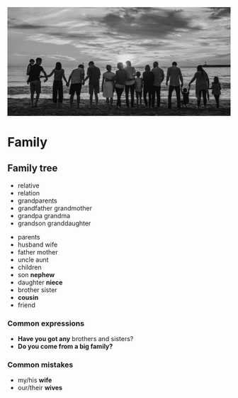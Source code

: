 
![Family](https://raw.githubusercontent.com/llp103ping/images/master/001_Family.jpg)


# Family

## Family tree
+ relative
+ relation
+ grandparents
+ grandfather grandmother
+ grandpa grandma
+ grandson granddaughter
 <!-- more -->
+ parents
+ husband wife 
+ father mother
+ uncle aunt
+ children 
+ son **nephew**
+ daughter **niece**
+ brother sister
+ **cousin**
+ friend
### Common expressions
+ **Have you got any** brothers and sisters?
+ **Do you come from a big family?**
### Common mistakes
+ my/his **wife**
+ our/their **wives**

